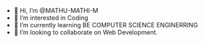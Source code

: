 - 👋 Hi, I’m @MATHU-MATHI-M
- 👀 I’m interested in Coding
- 🌱 I’m currently learning BE COMPUTER SCIENCE ENGINERRING
- 💞️ I’m looking to collaborate on Web Development.

<!---
MATHU-MATHI-M/MATHU-MATHI-M is a ✨ special ✨ repository because its `README.md` (this file) appears on your GitHub profile.
You can click the Preview link to take a look at your changes.
--->
